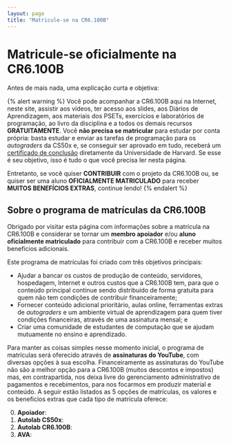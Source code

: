 ```yaml
---
layout: page
title: "Matricule-se na CR6.100B"
---
```


# <i class="fa-regular fa-square-dollar"></i> Matricule-se oficialmente na CR6.100B

Antes de mais nada, uma explicação curta e objetiva:

{% alert warning %}
Você pode acompanhar a CR6.100B aqui na Internet, neste site, assistir aos
vídeos, ter acesso aos slides, aos Diários de Aprendizagem, aos materiais dos
PSETs, exercícios e laboratórios de programação, ao livro da disciplina e a
todos os demais recursos **GRATUITAMENTE**. Você **não precisa se matricular**
para estudar por conta própria: basta estudar e enviar as tarefas de programação
para os _autograders_ da CS50x e, se conseguir ser aprovado em tudo, receberá um
[certificado de conclusão](https://cs50.harvard.edu/x/certificate/) diretamente
da Universidade de Harvard. Se esse é seu objetivo, isso é tudo o que você
precisa ler nesta página.

Entretanto, se você quiser **CONTRIBUIR** com o projeto da CR6.100B ou, se
quiser ser uma aluno **OFICIALMENTE MATRICULADO** para receber **MUITOS
BENEFÍCIOS EXTRAS**, continue lendo!
{% endalert %}


## Sobre o programa de matrículas da CR6.100B

Obrigado por visitar esta página com informações sobre a matrícula na CR6.100B e
considerar se tornar um **membro apoiador** e/ou **aluno oficialmente
matriculado** para contribuir com a CR6.100B e receber muitos benefícios
adicionais.

Este programa de matrículas foi criado com três objetivos principais:

* Ajudar a bancar os custos de produção de conteúdo, servidores, hospedagem,
  Internet e outros custos que a CR6.100B tem, para que o conteúdo principal
  continue sendo distribuído de forma gratuita para quem não tem condições de
  contribuir financeiramente;
* Fornecer conteúdo adicional prioritário, aulas online, ferramentas extras de
  _autograders_ e um ambiente virtual de aprendizagem para quem tiver condições
  financeiras, através de uma assinatura mensal; e
* Criar uma comunidade de estudantes de computação que se ajudam mutuamente no
  ensino e aprendizado.

Para manter as coisas simples nesse momento inicial, o programa de matrículas
será oferecido através de **assinaturas do YouTube**, com diversas opções à sua
escolha. Financeiramente as assinaturas do YouTube não são a melhor opção para a
CR6.100B (muitos descontos e impostos) mas, em contrapartida, nos deixa livre
do gerenciamento administrativo de pagamentos e recebimentos, para nos focarmos
em produzir material e conteúdo. A seguir estão listados as 5 opções de
matrículas, os valores e os benefícios extras que cada tipo de matrícula
oferece:

0. **Apoiador**: 
0. **Autolab CS50x**:
0. **Autolab CR6.100B**:
0. **AVA**:

